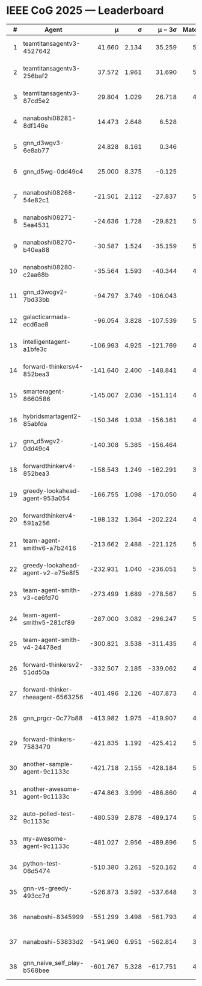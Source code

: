# IEEE CoG 2025 — Leaderboard

| # | Agent | μ | σ | μ − 3σ | Matches | Updated |
|---:|---|---:|---:|---:|---:|---|
| 1 | teamtitansagentv3-4527642 | 41.660 | 2.134 | 35.259 | 5336 | 2025-08-29 23:22 |
| 2 | teamtitansagentv3-256baf2 | 37.572 | 1.961 | 31.690 | 5256 | 2025-08-29 23:22 |
| 3 | teamtitansagentv3-87cd5e2 | 29.804 | 1.029 | 26.718 | 4820 | 2025-08-29 23:22 |
| 4 | nanaboshi08281-8df146e | 14.473 | 2.648 | 6.528 | 206 | 2025-08-29 23:22 |
| 5 | gnn_d3wgv3-6e8ab77 | 24.828 | 8.161 | 0.346 | 118 | 2025-08-29 23:22 |
| 6 | gnn_d5wg-0dd49c4 | 25.000 | 8.375 | -0.125 | 100 | 2025-08-29 23:22 |
| 7 | nanaboshi08268-54e82c1 | -21.501 | 2.112 | -27.837 | 5080 | 2025-08-29 23:22 |
| 8 | nanaboshi08271-5ea4531 | -24.636 | 1.728 | -29.821 | 5258 | 2025-08-29 23:22 |
| 9 | nanaboshi08270-b40ea88 | -30.587 | 1.524 | -35.159 | 5160 | 2025-08-29 23:22 |
| 10 | nanaboshi08280-c2aa68b | -35.564 | 1.593 | -40.344 | 4878 | 2025-08-29 23:22 |
| 11 | gnn_d3wogv2-7bd33bb | -94.797 | 3.749 | -106.043 | 224 | 2025-08-29 23:22 |
| 12 | galacticarmada-ecd6ae8 | -96.054 | 3.828 | -107.539 | 5000 | 2025-08-29 23:22 |
| 13 | intelligentagent-a1bfe3c | -106.993 | 4.925 | -121.769 | 4534 | 2025-08-29 23:22 |
| 14 | forward-thinkersv4-852bea3 | -141.640 | 2.400 | -148.841 | 4170 | 2025-08-29 23:22 |
| 15 | smarteragent-8660586 | -145.007 | 2.036 | -151.114 | 4108 | 2025-08-29 23:22 |
| 16 | hybridsmartagent2-85abfda | -150.346 | 1.938 | -156.161 | 4418 | 2025-08-29 23:22 |
| 17 | gnn_d5wgv2-0dd49c4 | -140.308 | 5.385 | -156.464 | 180 | 2025-08-29 23:22 |
| 18 | forwardthinkerv4-852bea3 | -158.543 | 1.249 | -162.291 | 3955 | 2025-08-29 23:22 |
| 19 | greedy-lookahead-agent-953a054 | -166.755 | 1.098 | -170.050 | 4770 | 2025-08-29 23:22 |
| 20 | forwardthinkerv4-591a256 | -198.132 | 1.364 | -202.224 | 4397 | 2025-08-29 23:22 |
| 21 | team-agent-smithv6-a7b2416 | -213.662 | 2.488 | -221.125 | 5320 | 2025-08-29 23:22 |
| 22 | greedy-lookahead-agent-v2-e75e8f5 | -232.931 | 1.040 | -236.051 | 5002 | 2025-08-29 23:22 |
| 23 | team-agent-smith-v3-ce6fd70 | -273.499 | 1.689 | -278.567 | 5818 | 2025-08-29 23:22 |
| 24 | team-agent-smithv5-281cf89 | -287.000 | 3.082 | -296.247 | 5100 | 2025-08-29 23:22 |
| 25 | team-agent-smith-v4-24478ed | -300.821 | 3.538 | -311.435 | 4778 | 2025-08-29 23:22 |
| 26 | forward-thinkersv2-51dd50a | -332.507 | 2.185 | -339.062 | 4868 | 2025-08-29 23:22 |
| 27 | forward-thinker-rheaagent-6563256 | -401.496 | 2.126 | -407.873 | 4288 | 2025-08-29 23:22 |
| 28 | gnn_prgcr-0c77b88 | -413.982 | 1.975 | -419.907 | 4810 | 2025-08-29 23:22 |
| 29 | forward-thinkers-7583470 | -421.835 | 1.192 | -425.412 | 5280 | 2025-08-29 23:22 |
| 30 | another-sample-agent-9c1133c | -421.718 | 2.155 | -428.184 | 5260 | 2025-08-29 23:22 |
| 31 | another-awesome-agent-9c1133c | -474.863 | 3.999 | -486.860 | 4820 | 2025-08-29 23:22 |
| 32 | auto-polled-test-9c1133c | -480.539 | 2.878 | -489.174 | 5040 | 2025-08-29 23:22 |
| 33 | my-awesome-agent-9c1133c | -481.027 | 2.956 | -489.896 | 5400 | 2025-08-29 23:22 |
| 34 | python-test-06d5474 | -510.380 | 3.261 | -520.162 | 4380 | 2025-08-29 23:22 |
| 35 | gnn-vs-greedy-493cc7d | -526.873 | 3.592 | -537.648 | 3980 | 2025-08-29 23:22 |
| 36 | nanaboshi-8345999 | -551.299 | 3.498 | -561.793 | 4350 | 2025-08-29 23:22 |
| 37 | nanaboshi-53833d2 | -541.960 | 6.951 | -562.814 | 3780 | 2025-08-29 23:22 |
| 38 | gnn_naive_self_play-b568bee | -601.767 | 5.328 | -617.751 | 4320 | 2025-08-29 23:22 |
